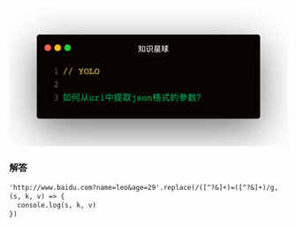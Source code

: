 
![](1.jpeg)

### 解答
```
'http://www.baidu.com?name=leo&age=29'.replace(/([^?&]+)=([^?&]+)/g, (s, k, v) => {
  console.log(s, k, v)
})
```